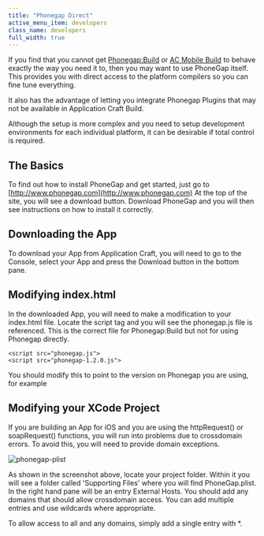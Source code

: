 ```yaml
---
title: "Phonegap Direct"
active_menu_item: developers
class_name: developers
full_width: true
---
```



If you find that you cannot get [Phonegap:Build](/developers/documentation/ac-mobile-build-phonegap/phonegapbuild/) or [AC Mobile Build](/developers/documentation/ac-mobile-build-phonegap/ac-mobile-build/) to behave exactly the way you need it to, then you may want to use PhoneGap itself. This provides you with direct access to the platform compilers so you can fine tune everything.

It also has the advantage of letting you integrate Phonegap Plugins that may not be available in Application Craft Build.

Although the setup is more complex and you need to setup development environments for each individual platform, it can be desirable if total control is required.

## The Basics

To find out how to install PhoneGap and get started, just go to [http://www.phonegap.com](http://www.phonegap.com) At the top of the site, you will see a download button. Download PhoneGap and you will then see instructions on how to install it correctly.

## Downloading the App

To download your App from Application Craft, you will need to go to the Console, select your App and press the Download button in the bottom pane.

## Modifying index.html

In the downloaded App, you will need to make a modification to your index.html file. Locate the script tag and you will see the phonegap.js file is referenced. This is the correct file for Phonegap:Build but not for using Phonegap directly.

    <script src="phonegap.js">
    <script src="phonegap-1.2.0.js">
   

You should modify this to point to the version on Phonegap you are using, for example

## Modifying your XCode Project

If you are building an App for iOS and you are using the httpRequest() or soapRequest() functions, you will run into problems due to crossdomain errors. To avoid this, you will need to provide domain exceptions.

![phonegap-plist](/img/docs/phonegap-plist.zoom80.png)

As shown in the screenshot above, locate your project folder. Within it you will see a folder called 'Supporting Files' where you will find PhoneGap.plist. In the right hand pane will be an entry External Hosts. You should add any domains that should allow crossdomain access. You can add multiple entries and use wildcards where appropriate.

To allow access to all and any domains, simply add a single entry with \*.

